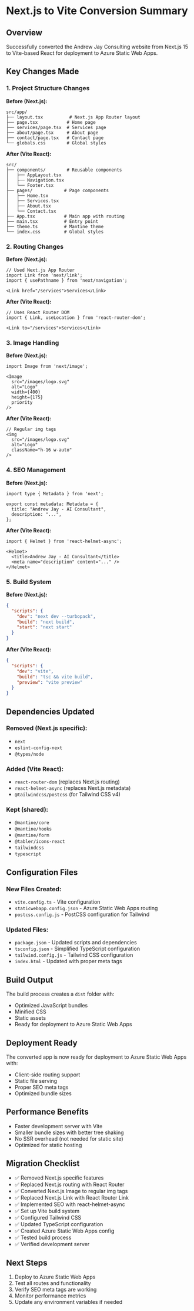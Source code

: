 # Next.js to Vite Conversion Summary

## Overview

Successfully converted the Andrew Jay Consulting website from Next.js 15 to Vite-based React for deployment to Azure Static Web Apps.

## Key Changes Made

### 1. Project Structure Changes

**Before (Next.js):**
```
src/app/
├── layout.tsx          # Next.js App Router layout
├── page.tsx           # Home page
├── services/page.tsx  # Services page
├── about/page.tsx     # About page
├── contact/page.tsx   # Contact page
└── globals.css        # Global styles
```

**After (Vite React):**
```
src/
├── components/        # Reusable components
│   ├── AppLayout.tsx
│   ├── Navigation.tsx
│   └── Footer.tsx
├── pages/            # Page components
│   ├── Home.tsx
│   ├── Services.tsx
│   ├── About.tsx
│   └── Contact.tsx
├── App.tsx           # Main app with routing
├── main.tsx          # Entry point
├── theme.ts          # Mantine theme
└── index.css         # Global styles
```

### 2. Routing Changes

**Before (Next.js):**
```tsx
// Used Next.js App Router
import Link from 'next/link';
import { usePathname } from 'next/navigation';

<Link href="/services">Services</Link>
```

**After (Vite React):**
```tsx
// Uses React Router DOM
import { Link, useLocation } from 'react-router-dom';

<Link to="/services">Services</Link>
```

### 3. Image Handling

**Before (Next.js):**
```tsx
import Image from 'next/image';

<Image
  src="/images/logo.svg"
  alt="Logo"
  width={400}
  height={175}
  priority
/>
```

**After (Vite React):**
```tsx
// Regular img tags
<img
  src="/images/logo.svg"
  alt="Logo"
  className="h-16 w-auto"
/>
```

### 4. SEO Management

**Before (Next.js):**
```tsx
import type { Metadata } from 'next';

export const metadata: Metadata = {
  title: "Andrew Jay - AI Consultant",
  description: "...",
};
```

**After (Vite React):**
```tsx
import { Helmet } from 'react-helmet-async';

<Helmet>
  <title>Andrew Jay - AI Consultant</title>
  <meta name="description" content="..." />
</Helmet>
```

### 5. Build System

**Before (Next.js):**
```json
{
  "scripts": {
    "dev": "next dev --turbopack",
    "build": "next build",
    "start": "next start"
  }
}
```

**After (Vite React):**
```json
{
  "scripts": {
    "dev": "vite",
    "build": "tsc && vite build",
    "preview": "vite preview"
  }
}
```

## Dependencies Updated

### Removed (Next.js specific):
- `next`
- `eslint-config-next`
- `@types/node`

### Added (Vite React):
- `react-router-dom` (replaces Next.js routing)
- `react-helmet-async` (replaces Next.js metadata)
- `@tailwindcss/postcss` (for Tailwind CSS v4)

### Kept (shared):
- `@mantine/core`
- `@mantine/hooks`
- `@mantine/form`
- `@tabler/icons-react`
- `tailwindcss`
- `typescript`

## Configuration Files

### New Files Created:
- `vite.config.ts` - Vite configuration
- `staticwebapp.config.json` - Azure Static Web Apps routing
- `postcss.config.js` - PostCSS configuration for Tailwind

### Updated Files:
- `package.json` - Updated scripts and dependencies
- `tsconfig.json` - Simplified TypeScript configuration
- `tailwind.config.js` - Tailwind CSS configuration
- `index.html` - Updated with proper meta tags

## Build Output

The build process creates a `dist` folder with:
- Optimized JavaScript bundles
- Minified CSS
- Static assets
- Ready for deployment to Azure Static Web Apps

## Deployment Ready

The converted app is now ready for deployment to Azure Static Web Apps with:
- Client-side routing support
- Static file serving
- Proper SEO meta tags
- Optimized bundle sizes

## Performance Benefits

- Faster development server with Vite
- Smaller bundle sizes with better tree shaking
- No SSR overhead (not needed for static site)
- Optimized for static hosting

## Migration Checklist

- ✅ Removed Next.js specific features
- ✅ Replaced Next.js routing with React Router
- ✅ Converted Next.js Image to regular img tags
- ✅ Replaced Next.js Link with React Router Link
- ✅ Implemented SEO with react-helmet-async
- ✅ Set up Vite build system
- ✅ Configured Tailwind CSS
- ✅ Updated TypeScript configuration
- ✅ Created Azure Static Web Apps config
- ✅ Tested build process
- ✅ Verified development server

## Next Steps

1. Deploy to Azure Static Web Apps
2. Test all routes and functionality
3. Verify SEO meta tags are working
4. Monitor performance metrics
5. Update any environment variables if needed 